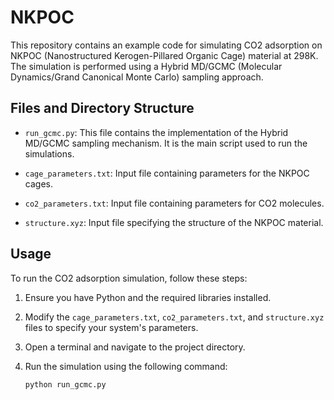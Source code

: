 # NKPOC
This repository contains an example code for simulating CO2 adsorption on NKPOC (Nanostructured Kerogen-Pillared Organic Cage) material at 298K. The simulation is performed using a Hybrid MD/GCMC (Molecular Dynamics/Grand Canonical Monte Carlo) sampling approach.

## Files and Directory Structure

- `run_gcmc.py`: This file contains the implementation of the Hybrid MD/GCMC sampling mechanism. It is the main script used to run the simulations.

- `cage_parameters.txt`: Input file containing parameters for the NKPOC cages.

- `co2_parameters.txt`: Input file containing parameters for CO2 molecules.

- `structure.xyz`: Input file specifying the structure of the NKPOC material.

## Usage

To run the CO2 adsorption simulation, follow these steps:

1. Ensure you have Python and the required libraries installed.

2. Modify the `cage_parameters.txt`, `co2_parameters.txt`, and `structure.xyz` files to specify your system's parameters.

3. Open a terminal and navigate to the project directory.

4. Run the simulation using the following command:
   ```bash
   python run_gcmc.py
